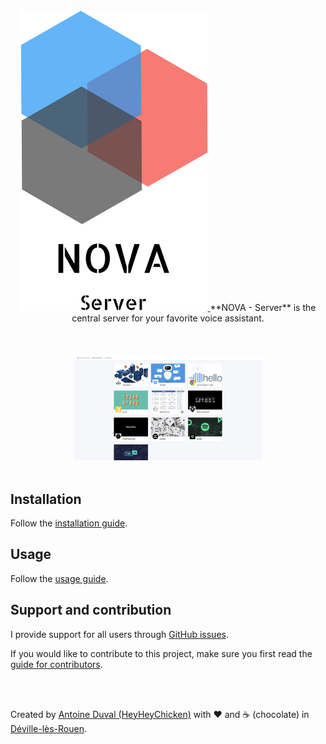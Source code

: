 <div align="center">
    <a href="//nova-assistant.com" rel="nofollow">
        <img src="https://github.com/HeyHeyChicken/NOVA-Server/blob/master/resources/github-logo.svg" alt="NOVA" width="300">
    </a>
    **NOVA - Server** is the central server for your favorite voice assistant.<br>
    <br><br>
</div>

<br>

<div align="center">
    <a href="//nova-assistant.com">
      <img src="https://github.com/HeyHeyChicken/NOVA-Server/blob/master/resources/screenshot.jpg" alt="NOVA" width="300">
    </a>
</div>

<br>

## Installation

Follow the [installation guide](//github.com/HeyHeyChicken/NOVA#installation).

## Usage

Follow the [usage guide](//github.com/HeyHeyChicken/NOVA#usage).

## Support and contribution

I provide support for all users through [GitHub issues](//github.com/HeyHeyChicken/NOVA-Server/issues).

If you would like to contribute to this project, make sure you first read the [guide for contributors](//github.com/HeyHeyChicken/NOVA/blob/master/CONTRIBUTING.md).

<br>
<br>

Created by [Antoine Duval (HeyHeyChicken)](//antoine.cuffel.fr) with ❤ and ☕ (chocolate) in [Déville-lès-Rouen](//en.wikipedia.org/wiki/Déville-lès-Rouen).
